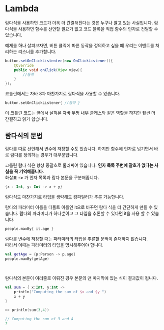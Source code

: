 # Lambda

람다식을 사용하면 코드가 더욱 더 간결해진다는 것은 누구나 알고 있는 사실입니다. 람다식을 사용하면 함수를 선언할 필요가 없고 코드 블록을 직접 함수의 인자로 전달할 수 있습니다.

예제를 하나 살펴보자면, 버튼 클릭에 따른 동작을 정의하고 싶을 떄 우리는 이벤트를 처리하는 리스너를 추가합니다. 

```java
button.setOnClickListenter(new OnClickListener(){
    @Override
    public void onClick(View view){
        //동작
    }
});
```

코틀린에서는 자바 8과 마찬가지로 람다식을 사용할 수 있습니다. 

```kotlin
button.setOnClickListener{ //동작 }
```

이 코틀린 코드는 앞에서 살펴본 자바 무명 내부 클래스와 같은 역할을 하지만 훨씬 더 간결하고 읽기 쉽습니다. 


## **람다식의 문법**

람다를 따로 선언해서 변수에 저장할 수도 있습니다. 
하지만 함수에 인자로 넘기면서 바로 람다를 정의하는 경우가 대부분입니다. 

코틀린 람다 식은 항상 중괄호로 둘러싸여 있습니다. **인자 목록 주변에 괄호가 없다는 사실을 꼭 기억해줍니다**.   
화살표 **->** 가 인자 목록과 람다 본문을 구분해줍니다.

```kotlin
{x : Int, y: Int -> x + y}
```

람다식도 마찬가지로 타입을 생략해도 컴파일러가 추론 가능합니다. 

람다의 파라미터 이름을 디폴트 이름인 it으로 바꾸면 람다 식을 더 간단하게 만들 수 있습니다.  람다의 파라미터가 하나뿐이고 그 타입을 추론할 수 있다면 it을 사용 할 수 있습니다. 

```kotlin
people.maxBy{ it.age }
```

람다를 변수에 저장할 때는 파라미터의 타입을 추론할 문맥이 존재하지 않습니다.  
따라서 이때는 파라미터의 타입을 명시해주어야 합니다. 

```kotlin
val getAge = {p:Person -> p.age}
people.maxBy(getAge)
```

<br/>

람다식의  본문이 여러줄로 이뤄진 경우 본문의 맨 마지막에 있는 식이 결과값이 됩니다. 

```kotlin
val sum = { x:Int, y:Int ->
    println("Computing the sum of $x and $y ")
    x + y
}

>> println(sum(3,4))

// Computing the sum of 3 and 4
7

```
